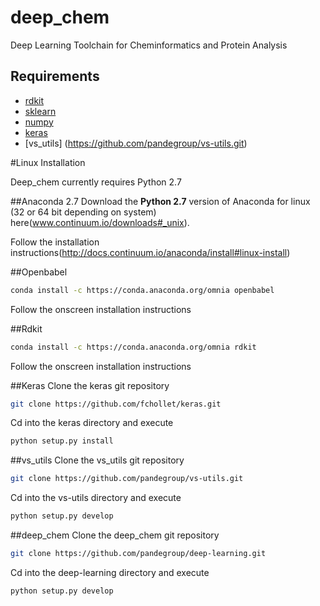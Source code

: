 deep_chem
=============

Deep Learning Toolchain for Cheminformatics and Protein Analysis

Requirements
------------
* [rdkit](http://www.rdkit.org/docs/Install.html)
* [sklearn](https://github.com/scikit-learn/scikit-learn.git)
* [numpy](https://store.continuum.io/cshop/anaconda/)
* [keras](keras.io)
* [vs_utils] (https://github.com/pandegroup/vs-utils.git)

#Linux Installation

Deep_chem currently requires Python 2.7

##Anaconda 2.7
Download the **Python 2.7** version of Anaconda for linux (32 or 64 bit depending on system) here(www.continuum.io/downloads#_unix).

Follow the installation instructions(http://docs.continuum.io/anaconda/install#linux-install)

##Openbabel
```bash
conda install -c https://conda.anaconda.org/omnia openbabel
```  

Follow the onscreen installation instructions

##Rdkit
```bash
conda install -c https://conda.anaconda.org/omnia rdkit
```

Follow the onscreen installation instructions

##Keras
Clone the keras git repository
```bash
git clone https://github.com/fchollet/keras.git
```

Cd into the keras directory and execute
```bash
python setup.py install
```

##vs_utils
Clone the vs_utils git repository
```bash
git clone https://github.com/pandegroup/vs-utils.git
```

Cd into the vs-utils directory and execute
```bash
python setup.py develop
```

##deep_chem
Clone the deep_chem git repository
```bash
git clone https://github.com/pandegroup/deep-learning.git
```

Cd into the deep-learning directory and execute 
```bash
python setup.py develop
```
